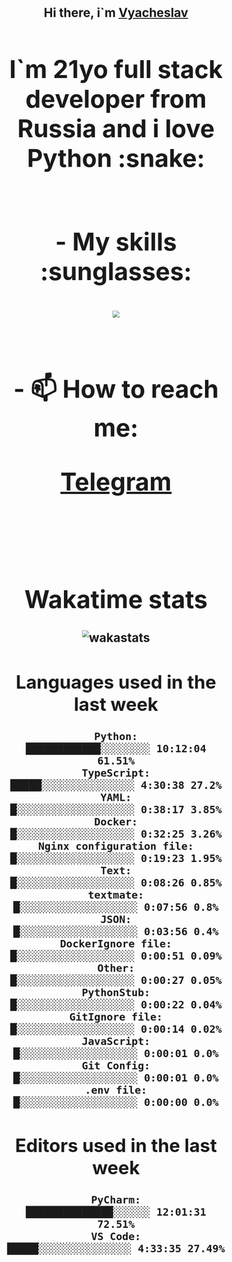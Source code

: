 <h1 align='center'>Hi there, i`m <a href='https://t.me/syavabrazzzers'>Vyacheslav<a/> <h1/>

<p>I`m 21yo full stack developer from Russia and i love Python :snake: <p/>

<br>
- My skills :sunglasses:
<p align="center">
    <img src="https://skillicons.dev/icons?i=git,docker,linux,postgres,mysql,python,django,fastapi,javascript,typescript,react,next,tailwind" />
<p/>

<br>
- 📫 How to reach me: 
<p>
<a href='https://t.me/syavabrazzzers'>Telegram<a/>
<p/>
<br>

<h1 align='center'>Wakatime stats</h1>

<img alt="wakastats" src="https://waka-widget.up.railway.app/language?langs=all&user=TaiLo&randomGradient=true&bgLineColor=696969&maxLangs=5&theme=dark" />
    
<!--START_SECTION:waka-->
## Languages used in the last week
```text
Python:               ████████████░░░░░░░░ 10:12:04 61.51%
TypeScript:           █████░░░░░░░░░░░░░░░ 4:30:38 27.2%
YAML:                 █░░░░░░░░░░░░░░░░░░░ 0:38:17 3.85%
Docker:               █░░░░░░░░░░░░░░░░░░░ 0:32:25 3.26%
Nginx configuration file: █░░░░░░░░░░░░░░░░░░░ 0:19:23 1.95%
Text:                 █░░░░░░░░░░░░░░░░░░░ 0:08:26 0.85%
textmate:             █░░░░░░░░░░░░░░░░░░░ 0:07:56 0.8%
JSON:                 █░░░░░░░░░░░░░░░░░░░ 0:03:56 0.4%
DockerIgnore file:    █░░░░░░░░░░░░░░░░░░░ 0:00:51 0.09%
Other:                █░░░░░░░░░░░░░░░░░░░ 0:00:27 0.05%
PythonStub:           █░░░░░░░░░░░░░░░░░░░ 0:00:22 0.04%
GitIgnore file:       █░░░░░░░░░░░░░░░░░░░ 0:00:14 0.02%
JavaScript:           █░░░░░░░░░░░░░░░░░░░ 0:00:01 0.0%
Git Config:           █░░░░░░░░░░░░░░░░░░░ 0:00:01 0.0%
.env file:            █░░░░░░░░░░░░░░░░░░░ 0:00:00 0.0%
```
## Editors used in the last week
```text
PyCharm:              ██████████████░░░░░░ 12:01:31 72.51%
VS Code:              █████░░░░░░░░░░░░░░░ 4:33:35 27.49%
```

<!--END_SECTION:waka-->



